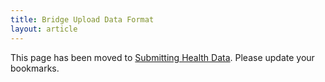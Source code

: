 ```yaml
---
title: Bridge Upload Data Format
layout: article
---
```


This page has been moved to [Submitting Health Data](/articles/data/submitting_health_data.html). Please update your bookmarks.
